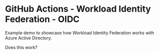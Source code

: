 # GitHub Actions - Workload Identity Federation - OIDC
Example demo to showcase how Workload Identity Federation works with Azure Active Directory.

Does this work?
